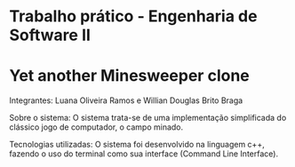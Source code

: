 # Trabalho prático - Engenharia de Software II

# Yet another Minesweeper clone
Integrantes: Luana Oliveira Ramos e Willian Douglas Brito Braga

Sobre o sistema: O sistema trata-se de uma implementação simplificada do clássico jogo de computador, o campo minado.

Tecnologias utilizadas: O sistema foi desenvolvido na linguagem c++, fazendo o uso do terminal como sua interface (Command Line Interface).
